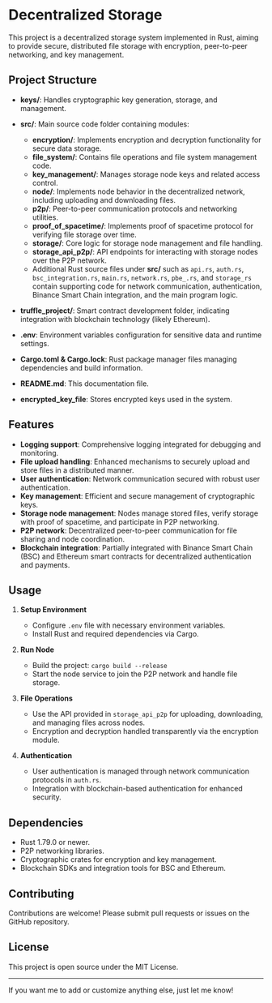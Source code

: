 # Decentralized Storage

This project is a decentralized storage system implemented in Rust, aiming to provide secure, distributed file storage with encryption, peer-to-peer networking, and key management.

## Project Structure

- **keys/**: Handles cryptographic key generation, storage, and management.
- **src/**: Main source code folder containing modules:
  - **encryption/**: Implements encryption and decryption functionality for secure data storage.
  - **file_system/**: Contains file operations and file system management code.
  - **key_management/**: Manages storage node keys and related access control.
  - **node/**: Implements node behavior in the decentralized network, including uploading and downloading files.
  - **p2p/**: Peer-to-peer communication protocols and networking utilities.
  - **proof_of_spacetime/**: Implements proof of spacetime protocol for verifying file storage over time.
  - **storage/**: Core logic for storage node management and file handling.
  - **storage_api_p2p/**: API endpoints for interacting with storage nodes over the P2P network.
  - Additional Rust source files under **src/** such as `api.rs`, `auth.rs`, `bsc_integration.rs`, `main.rs`, `network.rs`, `pbe_.rs`, and `storage_rs` contain supporting code for network communication, authentication, Binance Smart Chain integration, and the main program logic.

- **truffle_project/**: Smart contract development folder, indicating integration with blockchain technology (likely Ethereum).

- **.env**: Environment variables configuration for sensitive data and runtime settings.

- **Cargo.toml & Cargo.lock**: Rust package manager files managing dependencies and build information.

- **README.md**: This documentation file.

- **encrypted_key_file**: Stores encrypted keys used in the system.

## Features

- **Logging support**: Comprehensive logging integrated for debugging and monitoring.
- **File upload handling**: Enhanced mechanisms to securely upload and store files in a distributed manner.
- **User authentication**: Network communication secured with robust user authentication.
- **Key management**: Efficient and secure management of cryptographic keys.
- **Storage node management**: Nodes manage stored files, verify storage with proof of spacetime, and participate in P2P networking.
- **P2P network**: Decentralized peer-to-peer communication for file sharing and node coordination.
- **Blockchain integration**: Partially integrated with Binance Smart Chain (BSC) and Ethereum smart contracts for decentralized authentication and payments.

## Usage

1. **Setup Environment**
   - Configure `.env` file with necessary environment variables.
   - Install Rust and required dependencies via Cargo.

2. **Run Node**
   - Build the project: `cargo build --release`
   - Start the node service to join the P2P network and handle file storage.

3. **File Operations**
   - Use the API provided in `storage_api_p2p` for uploading, downloading, and managing files across nodes.
   - Encryption and decryption handled transparently via the encryption module.

4. **Authentication**
   - User authentication is managed through network communication protocols in `auth.rs`.
   - Integration with blockchain-based authentication for enhanced security.

## Dependencies

- Rust 1.79.0 or newer.
- P2P networking libraries.
- Cryptographic crates for encryption and key management.
- Blockchain SDKs and integration tools for BSC and Ethereum.

## Contributing

Contributions are welcome! Please submit pull requests or issues on the GitHub repository.

## License

This project is open source under the MIT License.

---

If you want me to add or customize anything else, just let me know!

